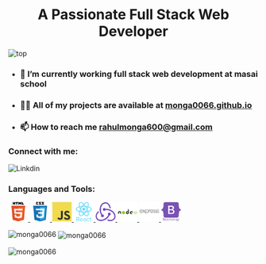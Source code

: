 <h1 align="center">A Passionate Full Stack Web Developer</h1>
<div margin="auto"><img  src="https://user-images.githubusercontent.com/55389276/140866485-8fb1c876-9a8f-4d6a-98dc-08c4981eaf70.gif" alt="top"  /></div>

<ul margin-top="20px">
<li><h3 align="left">
🔭 I’m currently working full stack web development at masai school
</h3></li>
<li><h3 align="left">
👨‍💻 All of my projects are available at <a href="monga0066.github.io"> monga0066.github.io</a>
</h3></li>
<li><h3 align="left">
📫 How to reach me <a href="#">rahulmonga600@gmail.com</a>
</h3></li>
</ul>
<h3 align="left">Connect with me:</h3>
<img src="https://pngimg.com/uploads/linkedIn/linkedIn_PNG6.png" alt="Linkdin" width="40" height="40" />


<h3 align="left">Languages and Tools:</h3>
<p align="left">  <a href="https://www.w3.org/html/" target="_blank" rel="noreferrer"> <img src="https://raw.githubusercontent.com/devicons/devicon/master/icons/html5/html5-original-wordmark.svg" alt="html5" width="40" height="40"/> </a> <a href="https://www.w3schools.com/css/" target="_blank" rel="noreferrer"> <img src="https://raw.githubusercontent.com/devicons/devicon/master/icons/css3/css3-original-wordmark.svg" alt="css3" width="40" height="40"/> </a> <a href="https://developer.mozilla.org/en-US/docs/Web/JavaScript" target="_blank" rel="noreferrer"> <img src="https://raw.githubusercontent.com/devicons/devicon/master/icons/javascript/javascript-original.svg" alt="javascript" width="40" height="40"/> </a>  <a href="https://reactjs.org/" target="_blank" rel="noreferrer"> <img src="https://raw.githubusercontent.com/devicons/devicon/master/icons/react/react-original-wordmark.svg" alt="react" width="40" height="40"/> </a> <a href="https://redux.js.org" target="_blank" rel="noreferrer"> <img src="https://raw.githubusercontent.com/devicons/devicon/master/icons/redux/redux-original.svg" alt="redux" width="40" height="40"/> </a><a href="https://nodejs.org" target="_blank" rel="noreferrer"> <img src="https://raw.githubusercontent.com/devicons/devicon/master/icons/nodejs/nodejs-original-wordmark.svg" alt="nodejs" width="40" height="40"/> </a><a href="https://expressjs.com" target="_blank" rel="noreferrer"> <img src="https://raw.githubusercontent.com/devicons/devicon/master/icons/express/express-original-wordmark.svg" alt="express" width="40" height="40"/> </a> <a href="https://getbootstrap.com" target="_blank" rel="noreferrer"> <img src="https://raw.githubusercontent.com/devicons/devicon/master/icons/bootstrap/bootstrap-plain-wordmark.svg" alt="bootstrap" width="40" height="40"/> </a> </p>

<p><img align="left" src="https://github-readme-stats.vercel.app/api/top-langs?username=monga0066&show_icons=true&locale=en&layout=compact" alt="monga0066" /></p>

<p>&nbsp;<img align="center" src="https://github-readme-stats.vercel.app/api?username=monga0066&show_icons=true&locale=en" alt="monga0066" /></p>

<p><img align="center" src="https://github-readme-streak-stats.herokuapp.com/?user=monga0066&" alt="monga0066" /></p>
